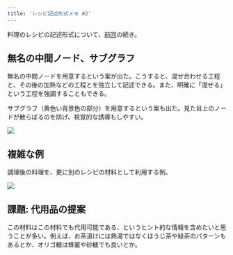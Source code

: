 ```yaml
---
title: 'レシピ記述形式メモ #2'
---
```

料理のレシピの記述形式について、[前回](https://r7kamura.com/articles/2022-05-13-mermaid-recipe-memo)の続き。

無名の中間ノード、サブグラフ
--------------

無名の中間ノードを用意するという案が出た。こうすると、混ぜ合わせる工程と、その後の加熱などの工程とを独立して記述できる。また、明確に「混ぜる」という工程を強調することもできる。

サブグラフ（黄色い背景色の部分）を用意するという案も出た。見た目上のノードが散らばるのを防げ、視覚的な誘導もしやすい。

![](https://lh3.googleusercontent.com/uUJ0e-x8Uk1s1-tqa7GQvLZDCn_1uA7S7rvZyoWZPp0SMDPobjRh_5q7yBx0s3iLvDmFHJnBCt5qSfP5zE7r7Ythunx60nmDIvMURvmqTDWFQfVRsdP-33xcAiyjEFcOCmWXWKlSsH9qIQmw14ALRA)

複雑な例
----

調理後の料理を、更に別のレシピの材料として利用する例。

![](https://lh3.googleusercontent.com/b_eLuYTVSZ7cdj23EzfHJjyKfUfox_UhdgajhLDH1gYq8nKQcwIozqM-wA81xbpjG4CMYcaH_l6i8mrW4362hFOmGE2MEv7gZY3P-KKRv5Eh-7NLobfJS7WbBbuzcj-r2k76kHSI7nfa9gl0djK-0Q)

課題: 代用品の提案
----------

この材料はこの材料でも代用可能である、というヒント的な情報を含めたいと思うことが多い。例えば、お茶漬けには熱湯ではなくほうじ茶や緑茶のパターンもあるとか、オリゴ糖は蜂蜜や砂糖でも良いとか。
